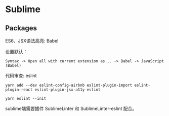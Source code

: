 # Sublime

## Packages

ES6、JSX语法高亮: Babel

设置默认：

```
Syntax -> Open all with current extension as... -> Babel -> JavaScript (Babel)
```

代码审查: eslint

```
yarn add --dev eslint-config-airbnb eslint-plugin-import eslint-plugin-react eslint-plugin-jsx-a11y eslint
```

```
yarn eslint --init
```

sublime端需要插件 Sublime​Linter 和 SublimeLinter-eslint 配合。